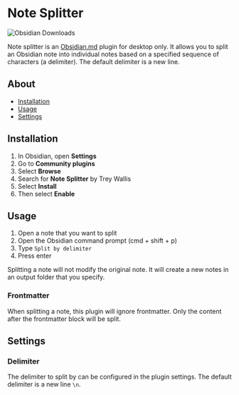 # Note Splitter

![Obsidian Downloads](https://img.shields.io/badge/dynamic/json?logo=obsidian&color=%23483699&label=downloads&query=%24%5B%22note-splitter%22%5D.downloads&url=https%3A%2F%2Fraw.githubusercontent.com%2Fobsidianmd%2Fobsidian-releases%2Fmaster%2Fcommunity-plugin-stats.json)

Note splitter is an [Obsidian.md](https://obsidian.md) plugin for desktop only. It allows you to split an Obsidian note into individual notes based on a specified sequence of characters (a delimiter). The default delimiter is a new line.

## About

-   [Installation](#installation)
-   [Usage](#usage)
-   [Settings](#settings)

## Installation

1. In Obsidian, open **Settings**
2. Go to **Community plugins**
3. Select **Browse**
4. Search for **Note Splitter** by Trey Wallis
5. Select **Install**
6. Then select **Enable**

## Usage

1. Open a note that you want to split
2. Open the Obsidian command prompt (cmd + shift + p)
3. Type `Split by delimiter`
4. Press enter

Splitting a note will not modify the original note. It will create a new notes in an output folder that you specify.

### Frontmatter

When splitting a note, this plugin will ignore frontmatter. Only the content after the frontmatter block will be split.

## Settings

### Delimiter

The delimiter to split by can be configured in the plugin settings. The default delimiter is a new line `\n`.
